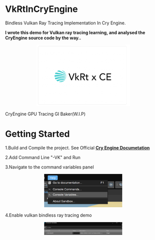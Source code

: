 # VkRtInCryEngine
Bindless Vulkan Ray Tracing Implementation In Cry Engine.

**I wrote this demo for Vulkan ray tracing learning, and analysed the CryEngine source code by the way..**

<p align="center">
    <img src="/Resources/icon.png" width="60%" height="60%">
</p>


CryEngine GPU Tracing GI Baker(W.I.P)

# Getting Started

1.Build and Compile the project. See Official [<u>**Cry Engine Documetation**</u>](https://github.com/CRYTEK/CRYENGINE_Source)

2.Add Command Line "-VK" and Run

3.Navigate to the command variables panel

<p align="center">
    <img src="/Resources/navi_to_pannel.png" width="50%" height="50%">
</p>

4.Enable vulkan bindless ray tracing demo

<p align="center">
    <img src="/Resources/enable.png" width="50%" height="50%">
</p>